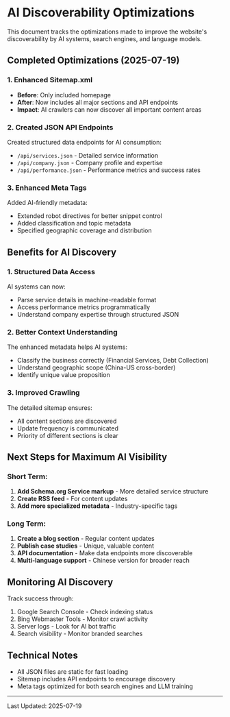 # AI Discoverability Optimizations

This document tracks the optimizations made to improve the website's discoverability by AI systems, search engines, and language models.

## Completed Optimizations (2025-07-19)

### 1. Enhanced Sitemap.xml
- **Before**: Only included homepage
- **After**: Now includes all major sections and API endpoints
- **Impact**: AI crawlers can now discover all important content areas

### 2. Created JSON API Endpoints
Created structured data endpoints for AI consumption:
- `/api/services.json` - Detailed service information
- `/api/company.json` - Company profile and expertise
- `/api/performance.json` - Performance metrics and success rates

### 3. Enhanced Meta Tags
Added AI-friendly metadata:
- Extended robot directives for better snippet control
- Added classification and topic metadata
- Specified geographic coverage and distribution

## Benefits for AI Discovery

### 1. **Structured Data Access**
AI systems can now:
- Parse service details in machine-readable format
- Access performance metrics programmatically
- Understand company expertise through structured JSON

### 2. **Better Context Understanding**
The enhanced metadata helps AI systems:
- Classify the business correctly (Financial Services, Debt Collection)
- Understand geographic scope (China-US cross-border)
- Identify unique value proposition

### 3. **Improved Crawling**
The detailed sitemap ensures:
- All content sections are discovered
- Update frequency is communicated
- Priority of different sections is clear

## Next Steps for Maximum AI Visibility

### Short Term:
1. **Add Schema.org Service markup** - More detailed service structure
2. **Create RSS feed** - For content updates
3. **Add more specialized metadata** - Industry-specific tags

### Long Term:
1. **Create a blog section** - Regular content updates
2. **Publish case studies** - Unique, valuable content
3. **API documentation** - Make data endpoints more discoverable
4. **Multi-language support** - Chinese version for broader reach

## Monitoring AI Discovery

Track success through:
1. Google Search Console - Check indexing status
2. Bing Webmaster Tools - Monitor crawl activity
3. Server logs - Look for AI bot traffic
4. Search visibility - Monitor branded searches

## Technical Notes

- All JSON files are static for fast loading
- Sitemap includes API endpoints to encourage discovery
- Meta tags optimized for both search engines and LLM training

---

Last Updated: 2025-07-19